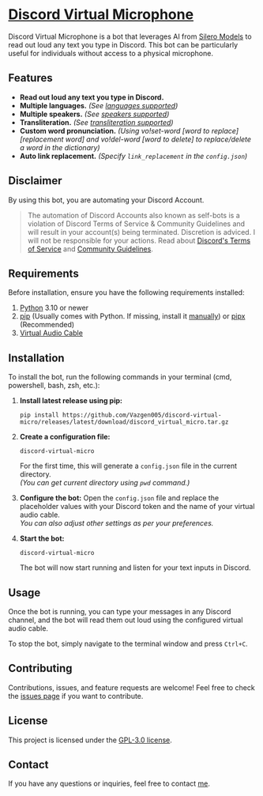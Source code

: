 # [Discord Virtual Microphone](https://github.com/Vazgen005/discord-virtual-micro)

Discord Virtual Microphone is a bot that leverages AI from [Silero Models](https://github.com/snakers4/silero-models) to read out loud any text you type in Discord. This bot can be particularly useful for individuals without access to a physical microphone.

## Features

- **Read out loud any text you type in Discord.**
- **Multiple languages.** _(See [languages supported](https://github.com/snakers4/silero-models#text-to-speech))_
- **Multiple speakers.** _(See [speakers supported](https://github.com/snakers4/silero-models#text-to-speech))_
- **Transliteration.** _(See [transliteration supported](https://github.com/barseghyanartur/transliterate))_
- **Custom word pronunciation.** _(Using vo!set-word [word to replace] [replacement word] and vo!del-word [word to delete] to replace/delete a word in the dictionary)_
- **Auto link replacement.** _(Specify `link_replacement` in the `config.json`)_

## Disclaimer

By using this bot, you are automating your Discord Account.
> The automation of Discord Accounts also known as self-bots is a violation of Discord Terms of Service & Community Guidelines and will result in your account(s) being terminated. Discretion is adviced. I will not be responsible for your actions. Read about [Discord's Terms of Service](https://discord.com/terms) and [Community Guidelines](https://discord.com/guidelines).

## Requirements

Before installation, ensure you have the following requirements installed:

1. [Python](https://www.python.org/downloads) 3.10 or newer
2. [pip](https://pypi.org/project/pip) (Usually comes with Python. If missing, install it [manually](https://pip.pypa.io/en/stable/installation)) or [pipx](https://pipx.pypa.io) (Recommended)
3. [Virtual Audio Cable](https://vb-audio.com/Cable)

## Installation

To install the bot, run the following commands in your terminal (cmd, powershell, bash, zsh, etc.):

1. **Install latest release using pip:**

   ```shell
   pip install https://github.com/Vazgen005/discord-virtual-micro/releases/latest/download/discord_virtual_micro.tar.gz
   ```

2. **Create a configuration file:**

   ```shell
   discord-virtual-micro
   ```

   For the first time, this will generate a `config.json` file in the current directory.\
   _(You can get current directory using `pwd` command.)_

3. **Configure the bot:**
   Open the `config.json` file and replace the placeholder values with your Discord token and the name of your virtual audio cable. \
   _You can also adjust other settings as per your preferences._

4. **Start the bot:**

   ```shell
   discord-virtual-micro
   ```

   The bot will now start running and listen for your text inputs in Discord.

## Usage

Once the bot is running, you can type your messages in any Discord channel, and the bot will read them out loud using the configured virtual audio cable.

To stop the bot, simply navigate to the terminal window and press `Ctrl+C`.

## Contributing

Contributions, issues, and feature requests are welcome! Feel free to check the [issues page](https://github.com/Vazgen005/discord-virtual-micro/issues) if you want to contribute.

## License

This project is licensed under the [GPL-3.0 license](LICENSE).

## Contact

If you have any questions or inquiries, feel free to contact [me](https://github.com/Vazgen005).
